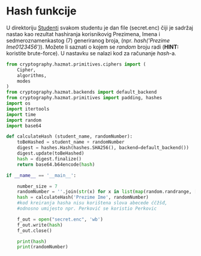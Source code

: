 # Hash funkcije 

U direktoriju [Studenti](Studenti) svakom studentu je dan file (secret.enc) čiji je sadržaj nastao kao rezultat hashiranja korisnikovig Prezimena, Imena i sedmeroznamenkastog (7) generiranog broja, (npr. *hash('Prezime Ime0123456')*). Možete li saznati o kojem se *random* broju radi (**HINT:** koristite brute-force). U nastavku se nalazi kod za računanje *hash*-a.

```python
from cryptography.hazmat.primitives.ciphers import (
    Cipher,
    algorithms,
    modes
)
from cryptography.hazmat.backends import default_backend
from cryptography.hazmat.primitives import padding, hashes
import os
import itertools
import time
import random
import base64

def calculateHash (student_name, randomNumber):
	toBeHashed = student_name + randomNumber
	digest = hashes.Hash(hashes.SHA256(), backend=default_backend())
	digest.update(toBeHashed)
	hash = digest.finalize()
	return base64.b64encode(hash)

if __name__ == '__main__':

	number_size = 7
	randomNumber = ''.join(str(x) for x in list(map(random.randrange, [10]*number_size)))
	hash = calculateHash('Prezime Ime', randomNumber)
	#kod kreiranja hasha nisu korištena slova abecede ćčžšđ,
	#odnosno umijesto npr. Perković se koristio Perkovic

	f_out = open("secret.enc", 'wb')
	f_out.write(hash)
	f_out.close()

	print(hash)
	print(randomNumber)
```
